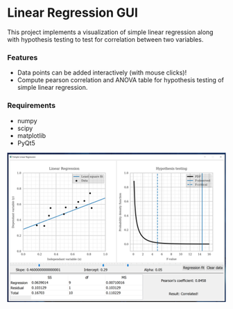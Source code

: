 # Linear Regression GUI

This project implements a visualization of simple linear regression along with hypothesis testing to test for correlation between two variables. 

### Features
- Data points can be added interactively (with mouse clicks)!
- Compute pearson correlation and ANOVA table for hypothesis testing of simple linear regression.

### Requirements
- numpy
- scipy
- matplotlib
- PyQt5

![image](./demo.png)